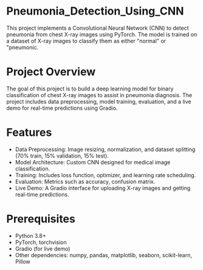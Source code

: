 # Pneumonia_Detection_Using_CNN
This project implements a Convolutional Neural Network (CNN) to detect pneumonia from chest X-ray images using PyTorch. The model is trained on a dataset of X-ray images to classify them as either "normal" or "pneumonic.

# Project Overview
The goal of this project is to build a deep learning model for binary classification of chest X-ray images to assist in pneumonia diagnosis. The project includes data preprocessing, model training, evaluation, and a live demo for real-time predictions using Gradio.

# Features
- Data Preprocessing: Image resizing, normalization, and dataset splitting (70% train, 15% validation, 15% test).
- Model Architecture: Custom CNN designed for medical image classification.
- Training: Includes loss function, optimizer, and learning rate scheduling.
- Evaluation: Metrics such as accuracy, confusion matrix.
- Live Demo: A Gradio interface for uploading X-ray images and getting real-time predictions.

# Prerequisites
- Python 3.8+
- PyTorch, torchvision
- Gradio (for live demo)
- Other dependencies: numpy, pandas, matplotlib, seaborn, scikit-learn, Pillow
